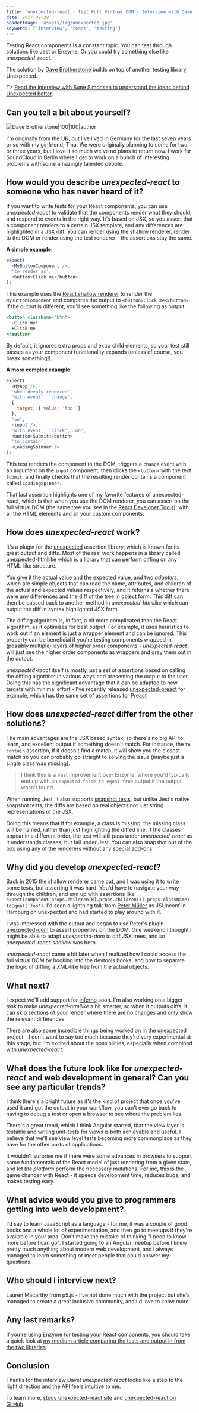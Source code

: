 ```yaml
---
title: 'unexpected-react - Test Full Virtual DOM - Interview with Dave Brotherstone'
date: 2017-09-29
headerImage: 'assets/img/unexpected.jpg'
keywords: ['interview', 'react', 'testing']
---
```


Testing React components is a constant topic. You can test through solutions like Jest or Enzyme. Or you could try something else like *unexpected-react*.

The solution by [Dave Brotherstone](https://twitter.com/bruderstein) builds on top of another testing library, Unexpected.

T> [Read the interview with Sune Simonsen to understand the ideas behind Unexpected better](/blog/unexpected-interview).

## Can you tell a bit about yourself?

![Dave Brotherstone|100|100|author](https://www.gravatar.com/avatar/4e1901d31a973187070a14522b55b47b?s=200)

I'm originally from the UK, but I've lived in Germany for the last seven years or so with my girlfriend, Tina. We were originally planning to come for two or three years, but I love it so much we've no plans to return now. I work for SoundCloud in Berlin where I get to work on a bunch of interesting problems with some amazingly talented people.

## How would you describe *unexpected-react* to someone who has never heard of it?

If you want to write tests for your React components, you can use *unexpected-react* to validate that the components render what they should, and respond to events in the right way. It's based on JSX, so you assert that a component renders to a certain JSX template, and any differences are highlighted in a JSX diff. You can render using the shallow renderer, render to the DOM or render using the test renderer - the assertions stay the same.

**A simple example:**

```javascript
expect(
  <MyButtonComponent />,
  'to render as',
  <button>Click me</button>
);
```

This example uses the [React shallow renderer](https://reactjs.org/docs/shallow-renderer.html) to render the `MyButtonComponent` and compares the output to `<button>Click me</button>`. If the output is different, you'll see something like the following as output:

```jsx
<button className="btn">
  -Click me!
  +Click me
</button>
```

By default, it ignores extra props and extra child elements, so your test still passes as your component functionality expands (unless of course, you break something!).

**A more complex example:**

```javascript
expect(
  <MyApp />,
  'when deeply rendered',
  'with event', 'change',
  {
    target: { value: 'foo' }
  },
  'on',
  <input />,
  'with event', 'click', 'on',
  <button>Submit</button>,
  'to contain',
  <LoadingSpinner />
);
```

This test renders the component to the DOM, triggers a `change` event with an argument on the `input` component, then clicks the `<button>` with the text `Submit`, and finally checks that the resulting render contains a component called `LoadingSpinner`.

That last assertion highlights one of my favorite features of unexpected-react, which is that when you use the DOM renderer, you can assert on the full virtual DOM (the same tree you see in the [React Developer Tools](https://github.com/facebook/react-devtools)), with all the HTML elements and all your custom components.

## How does *unexpected-react* work?

It's a plugin for the [unexpected](http://unexpected.js.org) assertion library, which is known for its great output and diffs. Most of the real work happens in a library called [unexpected-htmllike](https://github.com/bruderstein/unexpected-htmllike) which is a library that can perform diffing on any HTML-like structure.

You give it the actual value and the expected value, and two _adapters_, which are simple objects that can read the name, attributes, and children of the actual and expected values respectively, and it returns a whether there were any differences and the diff of the tree in object form. This diff can then be passed back to another method in *unexpected-htmllike* which can output the diff in syntax highlighted JSX form.

The diffing algorithm is, in fact, a bit more complicated than the React algorithm, as it optimizes for best output. For example, it uses heuristics to work out if an element is just a wrapper element and can be ignored. This property can be beneficial if you're testing components wrapped in (possibly multiple) layers of higher order components - *unexpected-react* will just see the higher order components as wrappers and gray them out in the output.

*unexpected-react* itself is mostly just a set of assertions based on calling the diffing algorithm in various ways and presenting the output to the user. Doing this has the significant advantage that it can be adapted to new targets with minimal effort - I've recently released [unexpected-preact](https://www.npmjs.com/package/unexpected-preact) for example, which has the same set of assertions for [Preact](https://preactjs.com)

## How does *unexpected-react* differ from the other solutions?

The main advantages are the JSX based syntax, so there's no big API to learn, and excellent output if something doesn't match. For instance, the `to contain` assertion, if it doesn't find a match, it will show you the closest match so you can probably go straight to solving the issue (maybe just a single class was missing).

> I think this is a vast improvement over Enzyme, where you'd typically end up with an `expected false to equal true` output if the output wasn't found.

When running Jest, it also supports [snapshot tests](https://facebook.github.io/jest/docs/en/snapshot-testing.html), but unlike Jest's native snapshot tests, the diffs are based on real objects not just string representations of the JSX.

Doing this means that if for example, a class is missing, the missing class will be named, rather than just highlighting the diffed line. If the classes appear in a different order, the test will still pass under *unexpected-react* as it understands classes, but fail under Jest. You can also snapshot out of the box using any of the renderers without any special add-ons.

## Why did you develop *unexpected-react*?

Back in 2015 the shallow renderer came out, and I was using it to write some tests, but asserting it was hard. You'd have to navigate your way through the children, and end up with assertions like `expect(component.props.children[0].props.children[1].props.className).toEqual('foo')`. I'd seen a lightning talk from [Peter Müller](https://github.com/munter) as JSUnconf in Hamburg on unexpected and had started to play around with it.

I was impressed with the output and began to use Peter's plugin [unexpected-dom](https://github.com/munter/unexpected-dom) to assert properties on the DOM.  One weekend I thought I might be able to adapt *unexpected-dom* to diff JSX trees, and so *unexpected-react-shallow* was born.

*unexpected-react* came a bit later when I realized how I could access the full virtual DOM by hooking into the devtools hooks, and how to separate the logic of diffing a XML-like tree from the actual objects.

## What next?

I expect we'll add support for [inferno](https://infernojs.org/) soon.  I'm also working on a bigger task to make *unexpected-htmllike* a bit smarter, so when it outputs diffs, it can skip sections of your render where there are no changes and only show the relevant differences.

There are also some incredible things being worked on in the [unexpected](http://unexpected.js.org) project - I don't want to say too much because they're very experimental at this stage, but I'm excited about the possibilities, especially when combined with *unexpected-react*.

## What does the future look like for *unexpected-react* and web development in general? Can you see any particular trends?

I think there's a bright future as it's the kind of project that once you've used it and got the output in your workflow, you can't ever go back to having to debug a test or open a browser to see where the problem lies.

There's a great trend, which I think Angular started, that the view layer is testable and writing unit-tests for views is both achievable and useful. I believe that we'll see view level tests becoming more commonplace as they have for the other parts of applications.

It wouldn't surprise me if there were some advances in browsers to support some fundamentals of the React model of just rendering from a given state, and let _the platform_ perform the necessary mutations. For me, this is the game changer with React - it speeds development time, reduces bugs, and makes testing easy.

## What advice would you give to programmers getting into web development?

I'd say to learn JavaScript as a language - for me, it was a couple of good books and a whole lot of experimentation, and then go to meetups if they're available in your area. Don't make the mistake of thinking "I need to know more before I can go". I started going to an Angular meetup before I knew pretty much anything about modern web development, and I always managed to learn something or meet people that could answer my questions.

## Who should I interview next?

Lauren Macarthy from p5.js - I've not done much with the project but she's managed to create a great inclusive community, and I'd love to know more.

## Any last remarks?

If you're using Enzyme for testing your React components, you should take a quick look at [my medium article comparing the tests and output in from the two libraries](https://medium.com/@bruderstein/enzyme-vs-unexpected-react-ee9cb099d12b).

## Conclusion

Thanks for the interview Dave! *unexpected-react* looks like a step to the right direction and the API feels intuitive to me.

To learn more, [study unexpected-react site](https://bruderstein.github.io/unexpected-react/) and [unexpected-react on GitHub](https://github.com/bruderstein/unexpected-react).
